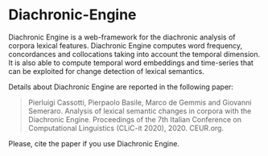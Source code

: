 # Diachronic-Engine
Diachronic Engine is a web-framework for the diachronic analysis of corpora lexical features. Diachronic Engine computes word frequency, concordances and collocations taking into account the temporal dimension. It is also able to compute temporal word embeddings and time-series that can be exploited for change detection of lexical semantics.

Details about Diachronic Engine are reported in the following paper:

> Pierluigi Cassotti, Pierpaolo Basile, Marco de Gemmis and Giovanni Semeraro. Analysis of lexical semantic changes in corpora with the Diachronic Engine. Proceedings of the 7th Italian Conference on Computational Linguistics (CLiC-it 2020), 2020. CEUR.org.

Please, cite the paper if you use Diachronic Engine.
